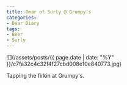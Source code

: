 ```yaml
---
title: Omar of Surly @ Grumpy’s
categories:
- Dear Diary
tags:
- Beer
- Surly
---
```


![](/assets/posts/{{ page.date | date: "%Y" }}/c7fa32c4c32f4f27cbd008e10e840773.jpg)
  



Tapping the firkin at Grumpy's.
